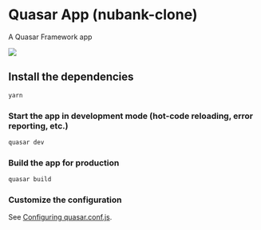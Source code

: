 # Quasar App (nubank-clone)

A Quasar Framework app


![](https://github.com/GiovaneVerbinnen/nubank-clone/tree/master/src/assets/tela_inicial.PNG)
## Install the dependencies
```bash
yarn
```

### Start the app in development mode (hot-code reloading, error reporting, etc.)
```bash
quasar dev
```


### Build the app for production
```bash
quasar build
```

### Customize the configuration
See [Configuring quasar.conf.js](https://quasar.dev/quasar-cli/quasar-conf-js).

